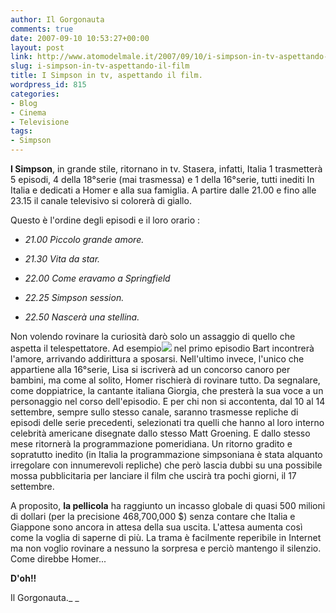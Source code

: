 ```yaml
---
author: Il Gorgonauta
comments: true
date: 2007-09-10 10:53:27+00:00
layout: post
link: http://www.atomodelmale.it/2007/09/10/i-simpson-in-tv-aspettando-il-film/
slug: i-simpson-in-tv-aspettando-il-film
title: I Simpson in tv, aspettando il film.
wordpress_id: 815
categories:
- Blog
- Cinema
- Televisione
tags:
- Simpson
---
```


**I Simpson**, in grande stile, ritornano in tv. Stasera, infatti, Italia 1 trasmetterà 5 episodi, 4 della 18°serie (mai trasmessa) e 1 della 16°serie, tutti inediti In Italia e dedicati a Homer e alla sua famiglia. A partire dalle 21.00 e fino alle 23.15 il canale televisivo si colorerà di giallo.

Questo è l'ordine degli episodi e il loro orario :



	
  * _21.00 Piccolo grande amore._

	
  * _21.30 Vita da star._

	
  * _22.00 Come eravamo a Springfield_

	
  * _22.25 Simpson session._

	
  * _22.50 Nascerà una stellina._


<!-- more -->


Non volendo rovinare la curiosità darò solo un assaggio di quello che aspetta il telespettatore. Ad esempio![](http://www.atomodelmale.it/wp-content/uploads/2008/10/pthe-simpsons-homer-d-oh-posters-221x300.jpg) nel primo episodio Bart incontrerà l'amore, arrivando addirittura a sposarsi. Nell'ultimo invece, l'unico che appartiene alla 16°serie, Lisa si iscriverà ad un concorso canoro per bambini, ma come al solito, Homer rischierà di rovinare tutto. Da segnalare, come doppiatrice, la cantante italiana Giorgia, che presterà la sua voce a un personaggio nel corso dell'episodio. E per chi non si accontenta, dal 10 al 14 settembre, sempre sullo stesso canale, saranno trasmesse repliche di episodi delle serie precedenti, selezionati tra quelli che hanno al loro interno celebrità americane disegnate dallo stesso Matt Groening. E dallo stesso mese ritornerà la programmazione pomeridiana. Un ritorno gradito e sopratutto inedito (in Italia la programmazione simpsoniana è stata alquanto irregolare con innumerevoli repliche) che però lascia dubbi su una possibile mossa pubblicitaria per lanciare il film che uscirà tra pochi giorni, il 17 settembre.

A proposito, **la pellicola** ha raggiunto un incasso globale di quasi 500 milioni di dollari (per la precisione 468,700,000 $) senza contare che Italia e  Giappone sono ancora in attesa della sua uscita. L'attesa aumenta così come la voglia di saperne di più. La trama è facilmente reperibile in Internet ma non voglio rovinare a nessuno la sorpresa e perciò mantengo il silenzio. Come direbbe Homer... 


**D'oh!!**



Il Gorgonauta._
_


